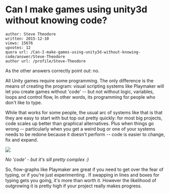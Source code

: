 # Can I make games using unity3d without knowing code?

	author: Steve Theodore
	written: 2015-12-10
	views: 15676
	upvotes: 12
	quora url: /Can-I-make-games-using-unity3d-without-knowing-code/answer/Steve-Theodore
	author url: /profile/Steve-Theodore


As the other answers correctly point out: no. 

All Unity games require some programming. The only difference is the means of creating the program: visual scripting systems like Playmaker will let you create games without 'code' -- but not without logic, variables, loops and control flow, In other words, its programming for people who don't like to type. 

While that works for some people, the usual arc of systems like that is that they are easy to start with but top out pretty quickly: for most big projects, code scales up better than graphical alternatives. Plus when things go wrong -- particularly when you get a weird bug or one of your systems needs to be redone because it doesn't perform -- code is easier to change, fix and expand.

![](https://qph.fs.quoracdn.net/main-qimg-8743a1227a6763b97465ac2ebdd6f671-c)

_No 'code' - but it's sill pretty complex :)_ 

 So, flow-graphs like Playmaker are great if you need to get over the fear of typing, or if you're just experimenting . If swapping in lines and boxes for typing gets you going, it's more than worth it. However the likelihood of outgrowing it is pretty high if your project really makes progress.


